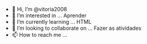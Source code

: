 - 👋 Hi, I’m @vitoria2008
- 👀 I’m interested in ... Aprender
- 🌱 I’m currently learning ... HTML 
- 💞️ I’m looking to collaborate on ... Fazer as atividades
- 📫 How to reach me ... 

<!---
vitoria2008/vitoria2008 is a ✨ special ✨ repository because its `README.md` (this file) appears on your GitHub profile.
You can click the Preview link to take a look at your changes.
--->
